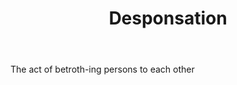 ---
title: Desponsation
letter: D
permalink: "/definitions/bld-desponsation.html"
body: The act of betroth-ing persons to each other
published_at: '2018-07-07'
source: Black's Law Dictionary 2nd Ed (1910)
layout: post
---